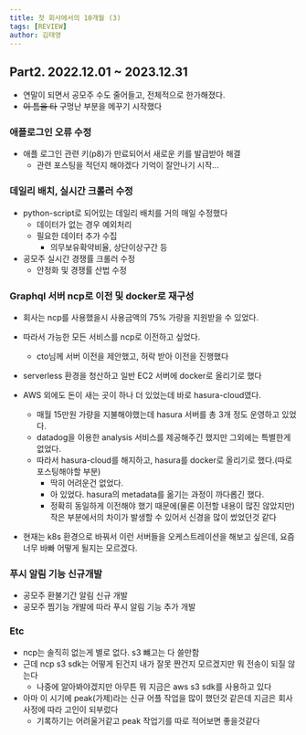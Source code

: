 ```yaml
---
title: 첫 회사에서의 10개월 (3)
tags: [REVIEW]
author: 김태영
---
```


## Part2. 2022.12.01 ~ 2023.12.31

- 연말이 되면서 공모주 수도 줄어들고, 전체적으로 한가해졌다.
- ~~이 틈을 타~~ 구멍난 부분을 메꾸기 시작했다

### 애플로그인 오류 수정

- 애플 로그인 관련 키(p8)가 만료되어서 새로운 키를 발급받아 해결
  - 관련 포스팅을 적던지 해야겠다 기억이 잘안나기 시작...

### 데일리 배치, 실시간 크롤러 수정

- python-script로 되어있는 데일리 배치를 거의 매일 수정했다
  - 데이터가 없는 경우 예외처리
  - 필요한 데이터 추가 수집
    - 의무보유확약비율, 상단이상구간 등
- 공모주 실시간 경쟁률 크롤러 수정
  - 안정화 및 경쟁률 산법 수정

### Graphql 서버 ncp로 이전 및 docker로 재구성

- 회사는 ncp를 사용했을시 사용금액의 75% 가량을 지원받을 수 있었다.
- 따라서 가능한 모든 서비스를 ncp로 이전하고 싶었다.
  - cto님께 서버 이전을 제안했고, 허락 받아 이전을 진행했다
- serverless 환경을 청산하고 일반 EC2 서버에 docker로 올리기로 했다
- AWS 외에도 돈이 새는 곳이 하나 더 있었는데 바로 hasura-cloud였다.

  - 매월 15만원 가량을 지불해야했는데 hasura 서버를 총 3개 정도 운영하고 있었다.
  - datadog을 이용한 analysis 서비스를 제공해주긴 했지만 그외에는 특별한게 없었다.
  - 따라서 hasura-cloud를 해지하고, hasura를 docker로 올리기로 했다.(따로 포스팅해야할 부분)
    - 딱히 어려운건 없었다.
    - 아 있었다. hasura의 metadata를 옮기는 과정이 까다롭긴 했다.
    - 정확히 동일하게 이전해야 했기 때문에(물론 이전할 내용이 많진 않았지만) 작은 부분에서의 차이가 발생할 수 있어서 신경을 많이 썼었던것 같다

- 현재는 k8s 환경으로 바꿔서 이런 서버들을 오케스트레이션을 해보고 싶은데, 요즘 너무 바빠 어떻게 될지는 모르겠다.

### 푸시 알림 기능 신규개발

- 공모주 환불기간 알림 신규 개발
- 공모주 찜기능 개발에 따라 푸시 알림 기능 추가 개발

### Etc

- ncp는 솔직히 없는게 별로 없다. s3 뺴고는 다 쓸만함
- 근데 ncp s3 sdk는 어떻게 된건지 내가 잘못 짠건지 모르겠지만 뭐 전송이 되질 않는다
  - 나중에 알아봐야겠지만 아무튼 뭐 지금은 aws s3 sdk를 사용하고 있다
- 아마 이 시기에 peak(가제)라는 신규 어플 작업을 많이 했던것 같은데 지금은 회사 사정에 따라 고인이 되부렀다
  - 기록하기는 어려울거같고 peak 작업기를 따로 적어보면 좋을것같다
